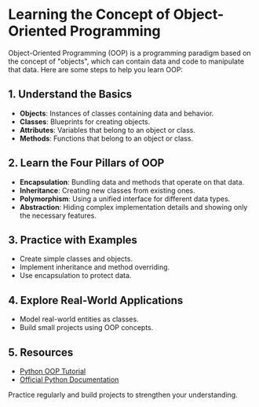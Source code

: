 # Learning the Concept of Object-Oriented Programming

Object-Oriented Programming (OOP) is a programming paradigm based on the concept of "objects", which can contain data and code to manipulate that data. Here are some steps to help you learn OOP:

## 1. Understand the Basics
- **Objects**: Instances of classes containing data and behavior.
- **Classes**: Blueprints for creating objects.
- **Attributes**: Variables that belong to an object or class.
- **Methods**: Functions that belong to an object or class.

## 2. Learn the Four Pillars of OOP
- **Encapsulation**: Bundling data and methods that operate on that data.
- **Inheritance**: Creating new classes from existing ones.
- **Polymorphism**: Using a unified interface for different data types.
- **Abstraction**: Hiding complex implementation details and showing only the necessary features.

## 3. Practice with Examples
- Create simple classes and objects.
- Implement inheritance and method overriding.
- Use encapsulation to protect data.

## 4. Explore Real-World Applications
- Model real-world entities as classes.
- Build small projects using OOP concepts.

## 5. Resources
- [Python OOP Tutorial](https://realpython.com/python3-object-oriented-programming/)
- [Official Python Documentation](https://docs.python.org/3/tutorial/classes.html)

Practice regularly and build projects to strengthen your understanding.